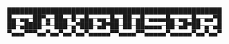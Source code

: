 
██████████████████████████████████████████████████
█▄─▄▄─██▀▄─██▄─█─▄█▄─▄▄─█▄─██─▄█─▄▄▄▄█▄─▄▄─█▄─▄▄▀█
██─▄████─▀─███─▄▀███─▄█▀██─██─██▄▄▄▄─██─▄█▀██─▄─▄█
▀▄▄▄▀▀▀▄▄▀▄▄▀▄▄▀▄▄▀▄▄▄▄▄▀▀▄▄▄▄▀▀▄▄▄▄▄▀▄▄▄▄▄▀▄▄▀▄▄▀

